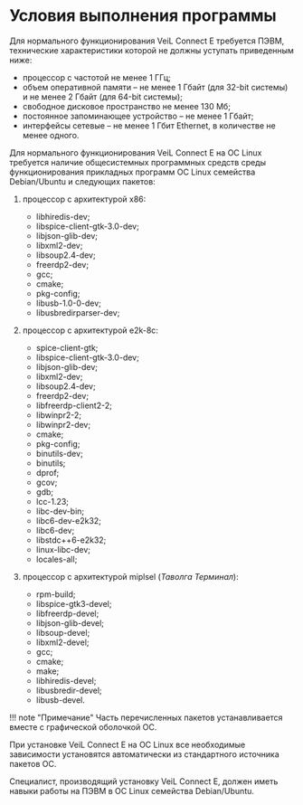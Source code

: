# Условия выполнения программы

Для нормального функционирования VeiL Connect E требуется ПЭВМ, технические характеристики 
которой не должны уступать приведенным ниже:

- процессор с частотой не менее 1 ГГц;
- объем оперативной памяти – не менее 1 Гбайт (для 32-bit системы) и не менее 2 Гбайт (для 64-bit системы);
- свободное дисковое пространство не менее 130 Мб;
- постоянное запоминающее устройство – не менее 1 Гбайт;
- интерфейсы сетевые – не менее 1 Гбит Ethernet, в количестве не менее одного.

Для нормального функционирования VeiL Connect E на ОС Linux требуется наличие общесистемных 
программных средств среды функционирования прикладных программ ОС Linux семейства Debian/Ubuntu 
и следующих пакетов:

1. процессор с архитектурой х86:
   - libhiredis-dev;
   - libspice-client-gtk-3.0-dev;
   - libjson-glib-dev;
   - libxml2-dev;
   - libsoup2.4-dev;
   - freerdp2-dev;
   - gcc;
   - cmake;
   - pkg-config;
   - libusb-1.0-0-dev;
   - libusbredirparser-dev;

1. процессор с архитектурой e2k-8c:
   - spice-client-gtk;
   - libspice-client-gtk-3.0-dev;
   - libjson-glib-dev;
   - libxml2-dev;
   - libsoup2.4-dev;
   - freerdp2-dev;
   - libfreerdp-client2-2;
   - libwinpr2-2;
   - libwinpr2-dev;
   - cmake;
   - pkg-config;
   - binutils-dev;
   - binutils;
   - dprof;
   - gcov;
   - gdb;
   - lcc-1.23;
   - libc-dev-bin;
   - libc6-dev-e2k32;
   - libc6-dev;
   - libstdc++6-e2k32;
   - linux-libc-dev;
   - locales-all;

1. процессор с архитектурой miplsel (*Таволга Терминал*):
   - rpm-build;
   - libspice-gtk3-devel;
   - libfreerdp-devel;
   - libjson-glib-devel;
   - libsoup-devel;
   - libxml2-devel;
   - gcc;
   - cmake;
   - make;
   - libhiredis-devel;
   - libusbredir-devel;
   - libusb-devel. 
 
!!! note "Примечание" 
    Часть перечисленных пакетов устанавливается вместе с графической оболочкой ОС.

При установке VeiL Connect E на ОС Linux все необходимые зависимости установятся автоматически из 
стандартного источника пакетов ОС.
 
Специалист, производящий установку VeiL Connect E, должен иметь навыки работы на ПЭВМ в 
ОС Linux семейства Debian/Ubuntu.
